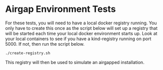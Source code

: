 # Airgap Environment Tests
For these tests, you will need to have a local docker registry running.  You only have to create this once as the script below will set up a registry that will be started each time your local docker environment starts up.  Look at your local containers to see if you have a kind-registry running on port 5000.  If not, then run the script below.

`./create-registry.sh`

This registry will then be used to simulate an airgapped installation.